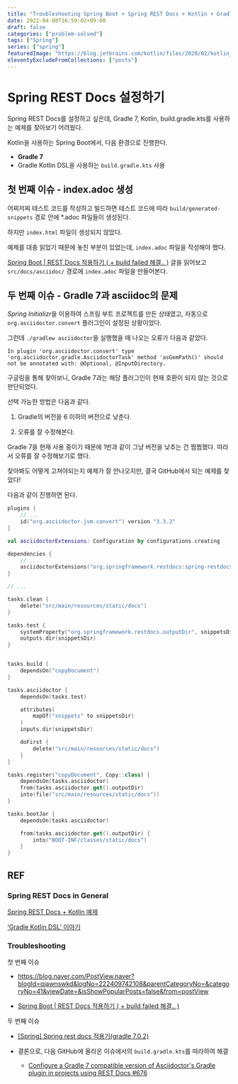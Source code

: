 ```yaml
---
title: "Troubleshooting Spring Boot + Spring REST Docs + Kotlin + Gradle 7"
date: 2022-04-08T16:59:02+09:00
draft: false
categories: ["problem-solved"]
tags: ["Spring"]
series: ["spring"]
featuredImage: "https://blog.jetbrains.com/kotlin/files/2020/02/kotlin_blog_gradle_ide.png"
eleventyExcludeFromCollections: ["posts"]
---
```


# Spring REST Docs 설정하기

Spring REST Docs를 설정하고 싶은데, Gradle 7, Kotlin, build.gradle.kts를 사용하는 예제를 찾아보기 어려웠다.

Kotlin을 사용하는 Spring Boot에서, 다음 환경으로 진행한다.

- **Gradle 7**
- Gradle Kotlin DSL을 사용하는 `build.gradle.kts` 사용

## 첫 번째 이슈 - index.adoc 생성

어찌저찌 테스트 코드를 작성하고 빌드하면 테스트 코드에 따라 `build/generated-snippets` 경로 안에 \*.adoc 파일들이 생성된다.

하지만 `index.html` 파일이 생성되지 않았다.

예제를 대충 읽었기 때문에 놓친 부분이 있었는데, `index.adoc` 파일을 작성해야 했다.

[Spring Boot | REST Docs 적용하기 ( + build failed 해결.. )](https://gaemi606.tistory.com/entry/Spring-Boot-REST-Docs-%EC%A0%81%EC%9A%A9%ED%95%98%EA%B8%B0) 글을 읽어보고 `src/docs/asciidoc/` 경로에 `index.adoc` 파일을 만들어본다.

## 두 번째 이슈 - Gradle 7과 asciidoc의 문제

*Spring Initializr*을 이용하여 스프링 부트 프로젝트를 만든 상태였고, 자동으로 `org.asciidoctor.convert` 플러그인이 설정된 상황이었다.

그런데 `./gradlew asciidoctor`을 실행했을 때 나오는 오류가 다음과 같았다.

```
In plugin 'org.asciidoctor.convert' type 'org.asciidoctor.gradle.AsciidoctorTask' method 'asGemPath()' should not be annotated with: @Optional, @InputDirectory.
```

구글링을 통해 찾아보니, Gradle 7과는 해당 플러그인이 현재 호환이 되지 않는 것으로 판단되었다.

선택 가능한 방법은 다음과 같다.

1. Gradle의 버전을 6 이하의 버전으로 낮춘다.

2. 오류를 잘 수정해본다.

Gradle 7을 현재 사용 중이기 때문에 1번과 같이 그냥 버전을 낮추는 건 찜찜했다. 따라서 오류를 잘 수정해보기로 했다.

찾아봐도 어떻게 고쳐야되는지 예제가 잘 안나오지만, 결국 GitHub에서 되는 예제를 찾았다!

다음과 같이 진행하면 된다.

```kotlin
plugins {
    // ...
    id("org.asciidoctor.jvm.convert") version "3.3.2"
}

val asciidoctorExtensions: Configuration by configurations.creating

dependencies {
    // ...
    asciidoctorExtensions("org.springframework.restdocs:spring-restdocs-asciidoctor")
}

// ...

tasks.clean {
    delete("src/main/resources/static/docs")
}

tasks.test {
    systemProperty("org.springframework.restdocs.outputDir", snippetsDir)
    outputs.dir(snippetsDir)
}


tasks.build {
    dependsOn("copyDocument")
}

tasks.asciidoctor {
    dependsOn(tasks.test)

    attributes(
        mapOf("snippets" to snippetsDir)
    )
    inputs.dir(snippetsDir)

    doFirst {
        delete("src/main/resources/static/docs")
    }
}

tasks.register("copyDocument", Copy::class) {
    dependsOn(tasks.asciidoctor)
    from(tasks.asciidoctor.get().outputDir)
    into(file("src/main/resources/static/docs"))
}

tasks.bootJar {
    dependsOn(tasks.asciidoctor)

    from(tasks.asciidoctor.get().outputDir) {
        into("BOOT-INF/classes/static/docs")
    }
}
```

## REF

### Spring REST Docs in General

[Spring REST Docs + Kotlin 예제](https://github.com/sangwoobae/kotlin-spring-rest-docs)

[‘Gradle Kotlin DSL’ 이야기](https://techblog.woowahan.com/2625/)

### Troubleshooting

첫 번째 이슈

- https://blog.naver.com/PostView.naver?blogId=qjawnswkd&logNo=222409742108&parentCategoryNo=&categoryNo=41&viewDate=&isShowPopularPosts=false&from=postView

- [Spring Boot | REST Docs 적용하기 ( + build failed 해결.. )](https://gaemi606.tistory.com/entry/Spring-Boot-REST-Docs-%EC%A0%81%EC%9A%A9%ED%95%98%EA%B8%B0)

두 번째 이슈

- [[Spring] Spring rest docs 적용기(gradle 7.0.2)](https://velog.io/@max9106/Spring-Spring-rest-docs%EB%A5%BC-%EC%9D%B4%EC%9A%A9%ED%95%9C-%EB%AC%B8%EC%84%9C%ED%99%94)

- 결론으로, 다음 GitHub에 올라온 이슈에서의 `build.gradle.kts`를 따라하여 해결

  - [Configure a Gradle 7 compatible version of Asciidoctor's Gradle plugin in projects using REST Docs #676](https://github.com/spring-io/start.spring.io/issues/676)
